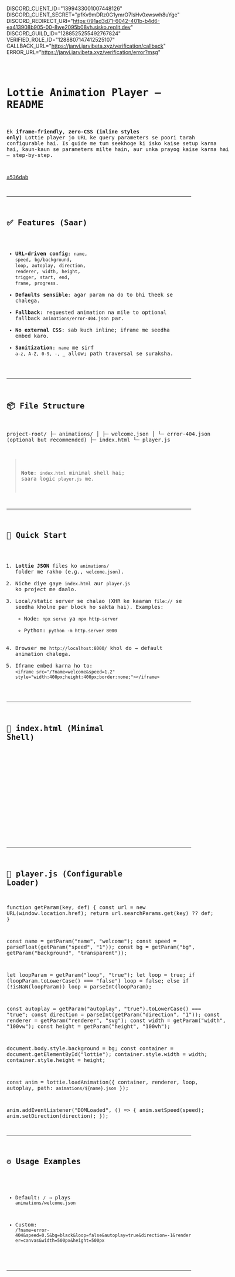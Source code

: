 DISCORD_CLIENT_ID="1399433001007448126"
DISCORD_CLIENT_SECRET="pfKv9mDRz0G1ymrO7IsHv0xwswh8uYge"
DISCORD_REDIRECT_URI="https://91ad3d71-6042-401b-b4d6-ea413908b905-00-8we2095b08vh.sisko.replit.dev"
DISCORD_GUILD_ID="1288525255492767824"
VERIFIED_ROLE_ID="1288807147412525107"
CALLBACK_URL="https://janvi.jarvibeta.xyz/verification/callback"
ERROR_URL="https://janvi.jarvibeta.xyz/verification/error?msg"

<div style="white-space:pre; font-family:monospace;">

# Lottie Animation Player — README

Ek **iframe-friendly**, **zero-CSS (inline styles only)** Lottie player jo URL ke query parameters se poori tarah configurable hai. Is guide me tum seekhoge ki isko kaise setup karna hai, kaun-kaun se parameters milte hain, aur unka prayog kaise karna hai — step-by-step.

[a536dab](../stargazers)

---

## ✅ Features (Saar)
- **URL-driven config**: `name`, `speed`, `bg`/`background`, `loop`, `autoplay`, `direction`, `renderer`, `width`, `height`, `trigger`, `start`, `end`, `frame`, `progress`.
- **Defaults sensible**: agar param na do to bhi theek se chalega.
- **Fallback**: requested animation na mile to optional fallback `animations/error-404.json` par.
- **No external CSS**: sab kuch inline; iframe me seedha embed karo.
- **Sanitization**: `name` me sirf `a-z, A-Z, 0-9, -, _` allow; path traversal se suraksha.

---

## 📦 File Structure
project-root/
├─ animations/
│  ├─ welcome.json
│  └─ error-404.json     (optional but recommended)
├─ index.html
└─ player.js

> **Note**: `index.html` minimal shell hai; saara logic `player.js` me.

---

## 🚀 Quick Start
1. **Lottie JSON** files ko `animations/` folder me rakho (e.g., `welcome.json`).
2. Niche diye gaye `index.html` aur `player.js` ko project me daalo.
3. Local/static server se chalao (XHR ke kaaran `file://` se seedha kholne par block ho sakta hai). Examples:
   - Node: `npx serve` ya `npx http-server`
   - Python: `python -m http.server 8000`
4. Browser me `http://localhost:8000/` khol do → default animation chalega.
5. Iframe embed karna ho to:
   `<iframe src="/?name=welcome&speed=1.2" style="width:400px;height:400px;border:none;"></iframe>`

---

## 🧩 index.html (Minimal Shell)
<!DOCTYPE html>
<html lang="en">
<head>
  <meta charset="UTF-8" />
  <title>Lottie Player</title>
  <script src="https://cdnjs.cloudflare.com/ajax/libs/lottie-web/5.12.2/lottie.min.js"></script>
  <script src="player.js" defer></script>
</head>
<body style="margin:0;overflow:hidden;">
  <div id="lottie"></div>
</body>
</html>

---

## 🧩 player.js (Configurable Loader)
function getParam(key, def) {
  const url = new URL(window.location.href);
  return url.searchParams.get(key) ?? def;
}

const name = getParam("name", "welcome");
const speed = parseFloat(getParam("speed", "1"));
const bg = getParam("bg", getParam("background", "transparent"));

let loopParam = getParam("loop", "true");
let loop = true;
if (loopParam.toLowerCase() === "false") loop = false;
else if (!isNaN(loopParam)) loop = parseInt(loopParam);

const autoplay = getParam("autoplay", "true").toLowerCase() === "true";
const direction = parseInt(getParam("direction", "1"));
const renderer = getParam("renderer", "svg");
const width = getParam("width", "100vw");
const height = getParam("height", "100vh");

document.body.style.background = bg;
const container = document.getElementById("lottie");
container.style.width = width;
container.style.height = height;

const anim = lottie.loadAnimation({
  container,
  renderer,
  loop,
  autoplay,
  path: `animations/${name}.json`
});

anim.addEventListener("DOMLoaded", () => {
  anim.setSpeed(speed);
  anim.setDirection(direction);
});

---

## ⚙️ Usage Examples
- Default:
  `/` → plays `animations/welcome.json`

- Custom:
  `/?name=error-404&speed=0.5&bg=black&loop=false&autoplay=true&direction=-1&renderer=canvas&width=500px&height=500px`

---

</div>
